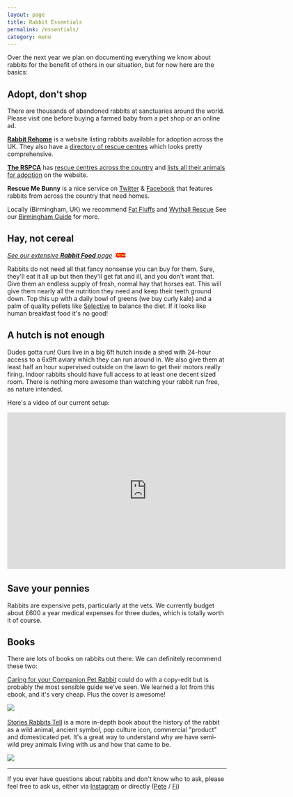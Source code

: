```yaml
---
layout: page
title: Rabbit Essentials
permalink: /essentials/
category: menu
---
```


Over the next year we plan on documenting everything we know about rabbits for the benefit of others in our situation, but for now here are the basics:

## Adopt, don't shop

There are thousands of abandoned rabbits at sanctuaries around the world. Please visit one before buying a farmed baby from a pet shop or an online ad. 

[**Rabbit Rehome**](http://www.rabbitrehome.org.uk) is a website listing rabbits available for adoption across the UK. They also have a [directory of rescue centres](http://www.rabbitrehome.org.uk/centres.asp) which looks pretty comprehensive.

[**The RSPCA**](https://www.rspca.org.uk/) has [rescue centres across the country](https://www.rspca.org.uk/whatwedo/yourlocal) and [lists all their animals for adoption](https://www.rspca.org.uk/findapet#onSubmitSetHere) on the website. 

**Rescue Me Bunny** is a nice service on [Twitter](https://twitter.com/rescuemebunny) & [Facebook](https://www.facebook.com/pg/RescueMeBunny/) that features rabbits from across the country that need homes. 

Locally (Birmingham, UK) we recommend [Fat Fluffs](http://www.fatfluffs.com) and [Wythall Rescue](http://wythallanimalsanctuary.org.uk/animal/rabbit/) See our [Birmingham Guide](http://bunminster.uk/birmingham/) for more. 

## Hay, not cereal

*[See our extensive **Rabbit Food** page](http://bunminster.uk/rabbit_food/)* ![](/images/new2.gif)

Rabbits do not need all that fancy nonsense you can buy for them. Sure, they'll eat it all up but then they'll get fat and ill, and you don't want that. Give them an endless supply of fresh, normal hay that horses eat. This will give them nearly all the nutrition they need and keep their teeth ground down. Top this up with a daily bowl of greens (we buy curly kale) and a palm of quality pellets like [Selective](http://amzn.to/2rUo7GL) to balance the diet. If it looks like human breakfast food it's no good! 


## A hutch is not enough

Dudes gotta run! Ours live in a big 6ft hutch inside a shed with 24-hour access to a 6x9ft aviary which they can run around in. We also give them at least half an hour supervised outside on the lawn to get their motors really firing. Indoor rabbits should have full access to at least one decent sized room. There is nothing more awesome than watching your rabbit run free, as nature intended.

Here's a video of our current setup: 

<div class="vid"><iframe src="https://player.vimeo.com/video/261334566" width="640" height="360" frameborder="0" webkitallowfullscreen mozallowfullscreen allowfullscreen></iframe></div>


## Save your pennies

Rabbits are expensive pets, particularly at the vets. We currently budget about £600 a year medical expenses for three dudes, which is totally worth it of course.

## Books

There are lots of books on rabbits out there. We can definitely recommend these two:

[Caring for your Companion Pet Rabbit](http://amzn.to/2CaA9gN) could do with a copy-edit but is probably the most sensible guide we've seen. We learned a lot from this ebook, and it's very cheap. Plus the cover is awesome! 

[![](http://bunminster.uk/images/book-caring.jpg)](http://amzn.to/2CaA9gN)



[Stories Rabbits Tell](http://amzn.to/2lCYoNE) is a more in-depth book about the history of the rabbit as a wild animal, ancient symbol, pop culture icon, commercial "product" and domesticated pet. It's a great way to understand why we have semi-wild prey animals living with us and how that came to be. 

[![](http://bunminster.uk/images/book-stories.jpg)](http://amzn.to/2lCYoNE)

* * * 

If you ever have questions about rabbits and don't know who to ask, please feel free to ask us, either via [Instagram](http://instagram.com/bunminster/) or directly ([Pete](http://peteashton.com) / [Fi](http://fionacullinan.com/contact/))